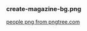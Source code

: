<!--
SPDX-FileCopyrightText: 2023 /kbin contributors <https://kbin.pub>
-->

### create-magazine-bg.png

<a href='https://pngtree.com/so/people'>people png from pngtree.com</a>
